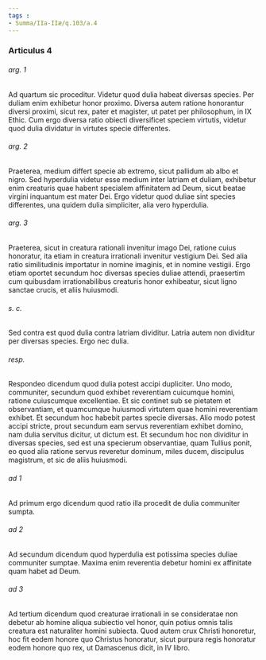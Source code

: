 ```yaml
---
tags : 
- Summa/IIa-IIæ/q.103/a.4
---
```


### Articulus 4

###### arg. 1
Ad quartum sic proceditur. Videtur quod dulia habeat diversas species. Per duliam enim exhibetur honor proximo. Diversa autem ratione honorantur diversi proximi, sicut rex, pater et magister, ut patet per philosophum, in IX Ethic. Cum ergo diversa ratio obiecti diversificet speciem virtutis, videtur quod dulia dividatur in virtutes specie differentes.

###### arg. 2
Praeterea, medium differt specie ab extremo, sicut pallidum ab albo et nigro. Sed hyperdulia videtur esse medium inter latriam et duliam, exhibetur enim creaturis quae habent specialem affinitatem ad Deum, sicut beatae virgini inquantum est mater Dei. Ergo videtur quod duliae sint species differentes, una quidem dulia simpliciter, alia vero hyperdulia.

###### arg. 3
Praeterea, sicut in creatura rationali invenitur imago Dei, ratione cuius honoratur, ita etiam in creatura irrationali invenitur vestigium Dei. Sed alia ratio similitudinis importatur in nomine imaginis, et in nomine vestigii. Ergo etiam oportet secundum hoc diversas species duliae attendi, praesertim cum quibusdam irrationabilibus creaturis honor exhibeatur, sicut ligno sanctae crucis, et aliis huiusmodi.

###### s. c.
Sed contra est quod dulia contra latriam dividitur. Latria autem non dividitur per diversas species. Ergo nec dulia.

###### resp.
Respondeo dicendum quod dulia potest accipi dupliciter. Uno modo, communiter, secundum quod exhibet reverentiam cuicumque homini, ratione cuiuscumque excellentiae. Et sic continet sub se pietatem et observantiam, et quamcumque huiusmodi virtutem quae homini reverentiam exhibet. Et secundum hoc habebit partes specie diversas. Alio modo potest accipi stricte, prout secundum eam servus reverentiam exhibet domino, nam dulia servitus dicitur, ut dictum est. Et secundum hoc non dividitur in diversas species, sed est una specierum observantiae, quam Tullius ponit, eo quod alia ratione servus reveretur dominum, miles ducem, discipulus magistrum, et sic de aliis huiusmodi.

###### ad 1
Ad primum ergo dicendum quod ratio illa procedit de dulia communiter sumpta.

###### ad 2
Ad secundum dicendum quod hyperdulia est potissima species duliae communiter sumptae. Maxima enim reverentia debetur homini ex affinitate quam habet ad Deum.

###### ad 3
Ad tertium dicendum quod creaturae irrationali in se consideratae non debetur ab homine aliqua subiectio vel honor, quin potius omnis talis creatura est naturaliter homini subiecta. Quod autem crux Christi honoretur, hoc fit eodem honore quo Christus honoratur, sicut purpura regis honoratur eodem honore quo rex, ut Damascenus dicit, in IV libro.


